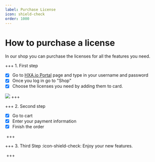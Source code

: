 ```yaml
---
label: Purchase License
icon: shield-check
order: 1000
---
```

# How to purchase a license

In our shop you can purchase the licenses for all the features you need.

+++ 1. First step
- [x] Go to [HXA.io Portal](https://portal.hxa.io) page and type in your username and password
- [x] Once you log in go to "Shop"
- [x] Choose the licenses you need by adding them to card.

![](https://docs.hxa.io/images/HXA.io_purchase_license_02.png)
+++

+++ 2. Second step
- [x] Go to cart
- [x] Enter your payment information
- [x] Finish the order

![]()
+++


+++ 3. Third Step
:icon-shield-check: Enjoy your new features.

![]()
+++


